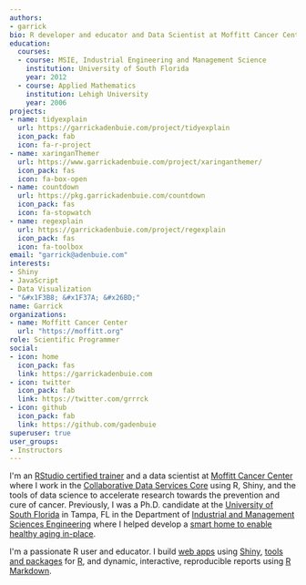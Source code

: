 ```yaml
---
authors:
- garrick
bio: R developer and educator and Data Scientist at Moffitt Cancer Center, where he uses Shiny to enable and accelerate cancer research.
education:
  courses:
  - course: MSIE, Industrial Engineering and Management Science
    institution: University of South Florida
    year: 2012
  - course: Applied Mathematics
    institution: Lehigh University
    year: 2006
projects:
- name: tidyexplain
  url: https://garrickadenbuie.com/project/tidyexplain
  icon_pack: fab
  icon: fa-r-project
- name: xaringanThemer
  url: https://www.garrickadenbuie.com/project/xaringanthemer/
  icon_pack: fas
  icon: fa-box-open
- name: countdown
  url: https://pkg.garrickadenbuie.com/countdown
  icon_pack: fas
  icon: fa-stopwatch
- name: regexplain
  url: https://garrickadenbuie.com/project/regexplain
  icon_pack: fas
  icon: fa-toolbox
email: "garrick@adenbuie.com"
interests:
- Shiny
- JavaScript
- Data Visualization
- "&#x1F3B8; &#x1F37A; &#x26BD;"
name: Garrick
organizations:
- name: Moffitt Cancer Center
  url: "https://moffitt.org"
role: Scientific Programmer
social:
- icon: home
  icon_pack: fas
  link: https://garrickadenbuie.com
- icon: twitter
  icon_pack: fab
  link: https://twitter.com/grrrck
- icon: github
  icon_pack: fab
  link: https://github.com/gadenbuie
superuser: true
user_groups:
- Instructors
---
```


[moffitt]: https://moffitt.org
[moffitt-cdsc]: https://moffitt.org/research-science/shared-resources/collaborative-data-services/
[usf]: https://usf.edu
[usf-imse]: https://imse.eng.usf.edu/
[garrick-apps]: https://apps.garrickadenbuie.com
[garrick-projects]: https://garrickadenbuie.com/project/
[garrick-talks]: https://garrickadenbuie.com/tags/education/
[rstudio-trainer]: https://education.rstudio.com/trainers

I'm an [RStudio certified trainer][rstudio-trainer] and a data scientist at [Moffitt Cancer Center][moffitt] where I work in the [Collaborative Data Services Core][moffitt-cdsc] using R, Shiny, and the tools of data science to accelerate research towards the prevention and cure of cancer.
Previously, I was a Ph.D. candidate at the [University of South Florida][usf] in Tampa, FL in the Department of [Industrial and Management Sciences Engineering][usf-imse] where I helped develop a [smart home to enable healthy aging in-place](http://news.usf.edu/article/templates/?a=7974&z=220).

I'm a passionate R user and educator.
I build [web apps][garrick-apps] using [Shiny](https://shiny.rstudio.com/), [tools and packages][garrick-projects] for [R](http://r-project.org), and dynamic, interactive, reproducible reports using [R Markdown](https://rmarkdown.rstudio.com).
